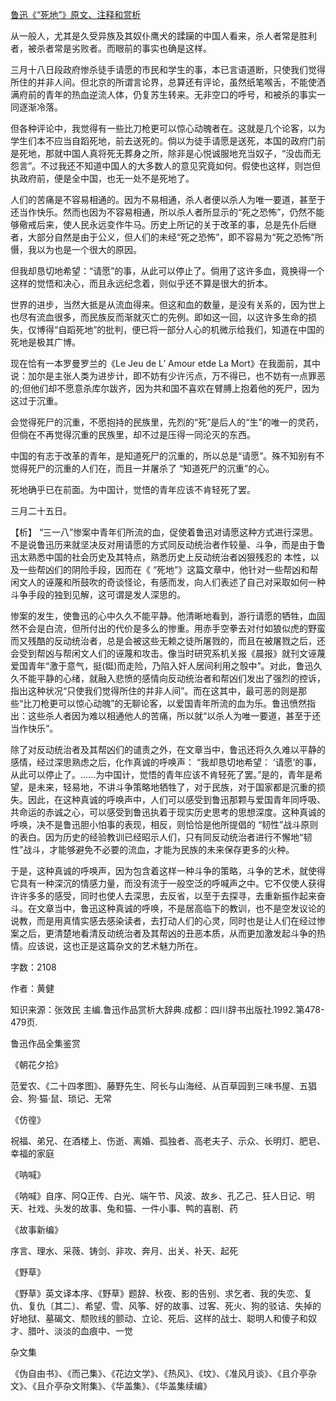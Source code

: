[鲁迅《“死地”》原文、注释和赏析](https://www.vrrw.net/wx/9563.html)

从一般人，尤其是久受异族及其奴仆鹰犬的蹂躏的中国人看来，杀人者常是胜利者，被杀者常是劣败者。而眼前的事实也确是这样。

三月十八日段政府惨杀徒手请愿的市民和学生的事，本已言语道断，只使我们觉得所住的并非人间。但北京的所谓言论界，总算还有评论，虽然纸笔喉舌，不能使洒满府前的青年的热血逆流人体，仍复苏生转来。无非空口的呼号，和被杀的事实一同逐渐冷落。

但各种评论中，我觉得有一些比刀枪更可以惊心动魄者在。这就是几个论客，以为学生们本不应当自蹈死地，前去送死的。倘以为徒手请愿是送死，本国的政府门前是死地，那就中国人真将死无葬身之所，除非是心悦诚服地充当奴子，“没齿而无怨言”。不过我还不知道中国人的大多数人的意见究竟如何。假使也这样，则岂但执政府前，便是全中国，也无一处不是死地了。

人们的苦痛是不容易相通的。因为不易相通，杀人者便以杀人为唯一要道，甚至于还当作快乐。然而也因为不容易相通，所以杀人者所显示的“死之恐怖”，仍然不能够儆戒后来，使人民永远变作牛马。历史上所记的关于改革的事，总是先仆后继者，大部分自然是由于公义，但人们的未经“死之恐怖”，即不容易为“死之恐怖”所慑，我以为也是一个很大的原因。

但我却恳切地希望：“请愿”的事，从此可以停止了。倘用了这许多血，竟换得一个这样的觉悟和决心，而且永远纪念着，则似乎还不算是很大的折本。

世界的进步，当然大抵是从流血得来。但这和血的数量，是没有关系的，因为世上也尽有流血很多，而民族反而渐就灭亡的先例。即如这一回，以这许多生命的损失，仅博得“自蹈死地”的批判，便已将一部分人心的机微示给我们，知道在中国的死地是极其广博。

现在恰有一本罗曼罗兰的《Le Jeu de L’ Amour etde La Mort》在我面前，其中说：加尔是主张人类为进步计，即不妨有少许污点，万不得已，也不妨有一点罪恶的;但他们却不愿意杀库尔跋齐，因为共和国不喜欢在臂膊上抱着他的死尸，因为这过于沉重。

会觉得死尸的沉重，不愿抱持的民族里，先烈的“死”是后人的“生”的唯一的灵药，但倘在不再觉得沉重的民族里，却不过是压得一同沦灭的东西。

中国的有志于改革的青年，是知道死尸的沉重的，所以总是“请愿”。殊不知别有不觉得死尸的沉重的人们在，而且一并屠杀了 “知道死尸的沉重”的心。

死地确乎已在前面。为中国计，觉悟的青年应该不肯轻死了罢。

三月二十五日。



【析】 “三一八”惨案中青年们所流的血，促使着鲁迅对请愿这种方式进行深思。不是说鲁迅历来就坚决反对用请愿的方式同反动统治者作较量、斗争，而是由于鲁迅太熟悉中国的社会历史及其特点，熟悉历史上反动统治者凶狠残忍的 本性，以及一些帮凶们的阴险手段，因而在《 “死地”》这篇文章中，他针对一些帮凶和帮闲文人的诬蔑和所鼓吹的奇谈怪论，有感而发，向人们表述了自己对采取如何一种斗争手段的独到见解，这可谓是发人深思的。

惨案的发生，使鲁迅的心中久久不能平静。他清晰地看到，游行请愿的牺牲，血固然不会是白流，但所付出的代价是多么的惨重。用赤手空拳去对付如狼似虎的野蛮而又残酷的反动统治者，总是会被这些无赖之徒所屠戮的，而且在被屠戮之后，还会受到帮凶与帮闲文人们的诬蔑和攻击。像当时研究系机关报《晨报》就刊文诬蔑爱国青年“激于意气，挺(铤)而走险，乃陷入奸人居间利用之彀中”。对此，鲁迅久久不能平静的心绪，就融入悲愤的感情向反动统治者和帮凶们发出了强烈的控诉，指出这种状况“只使我们觉得所住的并非人间”。而在这其中，最可恶的则是那些“比刀枪更可以惊心动魄”的无聊论客，以爱国青年所流的血为乐。鲁迅愤然指出：这些杀人者因为难以相通他人的苦痛，所以就“以杀人为唯一要道，甚至于还当作快乐”。

除了对反动统治者及其帮凶们的谴责之外，在文章当中，鲁迅还将久久难以平静的感情，经过深思熟虑之后，化作真诚的呼唤声： “我却恳切地希望： ‘请愿’的事，从此可以停止了。……为中国计，觉悟的青年应该不肯轻死了罢。”是的，青年是希望，是未来，轻易地，不讲斗争策略地牺牲了，对于民族，对于国家都是沉重的损失。因此，在这种真诚的呼唤声中，人们可以感受到鲁迅那颗与爱国青年同呼吸、共命运的赤诚之心，可以感受到鲁迅执着于现实历史思考的思想深度。这种真诚的呼唤，决不是鲁迅胆小怕事的表现，相反，则恰恰是他所提倡的 “韧性”战斗原则的表白。因为历史的经验教训已经昭示人们，只有同反动统治者进行不懈地“韧性”战斗，才能够避免不必要的流血，才能为民族的未来保存更多的火种。

于是，这种真诚的呼唤声，因为包含着这样一种斗争的策略，斗争的艺术，就使得它具有一种深沉的情感力量，而没有流于一般空泛的呼喊声之中。它不仅使人获得许许多多的感受，同时也使人去深思，去反省，以至于去探寻，去重新振作起来奋斗。在文章当中，鲁迅这种真诚的呼唤，不是居高临下的教训，也不是空发议论的说教，而是用真情实感去感染读者，去打动人们的心灵，同时也是让人们在经过惨案之后，更清楚地看清反动统治者及其帮凶的丑恶本质，从而更加激发起斗争的热情。应该说，这也正是这篇杂文的艺术魅力所在。

字数：2108

作者：黄健

知识来源：张效民 主编.鲁迅作品赏析大辞典.成都：四川辞书出版社.1992.第478-479页.

鲁迅作品全集鉴赏

《朝花夕拾》

范爱农、《二十四孝图》、藤野先生、阿长与山海经、从百草园到三味书屋、五猖会、狗·猫·鼠、琐记、无常

《仿徨》

祝福、弟兄、在酒楼上、伤逝、离婚、孤独者、高老夫子、示众、长明灯、肥皂、幸福的家庭

《呐喊》

《呐喊》自序、阿Q正传、白光、端午节、风波、故乡、孔乙己、狂人日记、明天、社戏、头发的故事、兔和猫、一件小事、鸭的喜剧、药

《故事新编》

序言、理水、采薇、铸剑、非攻、奔月、出关、补天、起死

《野草》

《野草》英文译本序、《野草》题辞、秋夜、影的告别、求乞者、我的失恋、复仇、复仇〔其二〕、希望、雪、风筝、好的故事、过客、死火、狗的驳诘、失掉的好地狱、墓碣文、颓败线的颤动、立论、死后、这样的战士、聪明人和傻子和奴才、腊叶、淡淡的血痕中、一觉

杂文集

《伪自由书》、《而己集》、《花边文学》、《热风》、《坟》、《准风月谈》、《且介亭杂文》、《且介亭杂文附集》、《华盖集》、《华盖集续编》

